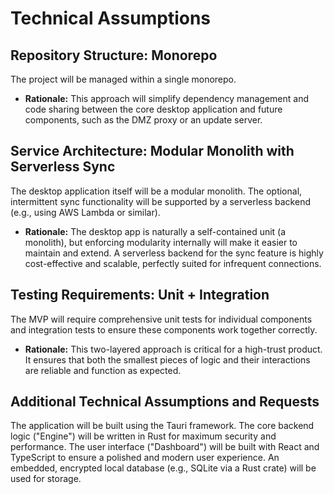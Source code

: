 # Technical Assumptions

## Repository Structure: Monorepo

The project will be managed within a single monorepo.

- **Rationale:** This approach will simplify dependency management and code sharing between the core desktop application and future components, such as the DMZ proxy or an update server.
    

## Service Architecture: Modular Monolith with Serverless Sync

The desktop application itself will be a modular monolith. The optional, intermittent sync functionality will be supported by a serverless backend (e.g., using AWS Lambda or similar).

- **Rationale:** The desktop app is naturally a self-contained unit (a monolith), but enforcing modularity internally will make it easier to maintain and extend. A serverless backend for the sync feature is highly cost-effective and scalable, perfectly suited for infrequent connections.
    

## Testing Requirements: Unit + Integration

The MVP will require comprehensive unit tests for individual components and integration tests to ensure these components work together correctly.

- **Rationale:** This two-layered approach is critical for a high-trust product. It ensures that both the smallest pieces of logic and their interactions are reliable and function as expected.
    

## Additional Technical Assumptions and Requests

The application will be built using the Tauri framework. The core backend logic ("Engine") will be written in Rust for maximum security and performance. The user interface ("Dashboard") will be built with React and TypeScript to ensure a polished and modern user experience. An embedded, encrypted local database (e.g., SQLite via a Rust crate) will be used for storage.